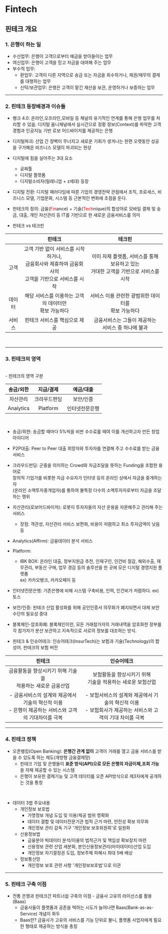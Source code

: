 # Fintech
## 핀테크 개요
### 1. 은행이 하는 일
* 수신업무: 은행이 고객으로부터 예금을 받아들이는 업무
* 여신업무: 은행이 고객을 믿고 자금을 대여해 주는 업무
*  부수적 업무:
    - 환업무: 고객이 다른 지역으로 송금 또는 자금을 회수하거나, 채권/채무의 결제를 대행하는 업무
    - 신탁/보관업무: 은행은 고객이 맡긴 재산을 보관, 운영하거나 보증하는 업무
---
### 2. 핀테크 등장배경과 이슈들
* 뱅크 4.0: 온라인,오프라인,모바일 등 채널의 유기적인 연계를 통해 은행 업무를 처리할 수 있음. 디지털 옴니채널에서 실시간으로 정황 정보(Context)를 파악한 고객 경험과 인공지능 기반 로보 어드바이저를 제공하는 은행

* 디지털파괴: 산업 간 장벽이 무너지고 새로운 기회가 생겨나는 한편 오랫동안 성공을 구가해온 비즈니스 모델이 파괴되는 현상

* 디지털에 힘을 실어주는 3대 요소
    - 공짜툴
    - 디지털 플랫폼
    - 디지털소비자(밀레니엄 + z세대) 등장

* 디지털 전환: 디지털 패러다임에 따른 기업의 경영전략 관점에서 조직, 프로세스, 비즈니스 모델, 기업문화, 시스템 등 근본적인 변화에 초점을 둔다.

* 핀테크의 정의: 금융(<span style="color:red">Fin</span>ance) + 기술(<span style="color:red">Tech</span>nique)의 합성어로 모바일 결제 및 송금, 대출, 개인 자산관리 등 IT를 기반으로 한 새로운 금융서비스를 의미

* 핀테크 vs 테크핀

||핀테크|테크핀|
|:---:|:---:|:---:|
| 고객| 고객 기반 없이 서비스를 시작하거나,<br>금융회사와 제휴하여 금융회사의 <br>고객을 기반으로 서비스를 시작  |이미 자체 플랫폼, 서비스를 통해 보유하고 있는 <br>거대한 고객을 기반으로 서비스를 시작|
| 데이터 | 해당 서비스를 이용하는 고객의 데이터만 <br>확보 가능하다  | 서비스 이용 관련한 광범위한 데이터를 <br>확보 가능하다|
| 서비스 | 핀테크 서비스를 핵심으로 제공|금융서비스는 그들이 제공하는 <br>서비스 중 하나에 불과|
<br>

---

### 3. 핀테크의 영역
<br>
- 핀테크의 영역 구분

|송금/외한|지급/결제|예금/대출|
|:---:|:---:|:---:|
|자산관리|크라우드펀딩|보안/인증|
|Analytics|Platform|인터넷전문은행|
<br>

* 송금/외한: 송금할 때마다 5%씩을 비싼 수수료를 떼여 이를 개선하고자 만든 창업아이디어 

* P2P대출: Peer to Peer 대출 희망자와 투자자를 연결해 주고 수수료를 받는 금융 서비스

* 크라우드펀딩: 군중을 의미하는 Crowd와 자금조달을 뜻하는 Funding을 조합한 용어로<br> 창의적 기업가를 비롯한 자금 수요자가 인터넷 등의 온라인 상에서 자금을 중개하는 자<br>(온라인 소액투자중개업자)를 통하여 불특정 다수의 소액투자자로부터 자금을 조달하는 행위 

* 자산관리(로보어드바이저): 로봇이 투자자들의 자산 운용을 자문해주고 관리해 주는 서비스
    - 장점: 객관성, 자산관리 서비스 보편화, 비용이 저렴하고 최소 투자금액이 낮음 등

* Analytics(Affirm): 금융데이터 분석 서비스

* Platform:
    - IBK BOX: 온라인 대출, 정부지원금 추천, 인재구인, 인건비 절감, 해외수출, 재무관리,
    부동산 구매, 업무 경감 등의 솔루션을 한 곳에 모은 디지털 경영지원 플랫폼<br>
    ex) 카카오뱅크, 카카오페이 등

* 인터넷전문은행: 기존은행에 비해 시스템 구축비용, 인력, 인건비가 저렴하다. ex) 토스

* 보안/인증: 핀테크 산업 활성화를 위해 공인인증서 의무화가 폐지되면서 대체 보안수단의 필요성 증대

* 블록체인-암호화폐: 블록체인이란, 모든 거래참가자의 거래내역을 암호화한 장부를 각 참가자가 분산 보관하고 지속적으로 서로의 정보를 대조하는 방식.

* 핀테크 & 인슈어테크: 인슈어테크(InsurTech)는 보험과 기술(Technology)의 합성어. 핀테크의 보험 버전

|핀테크|인슈어테크|
|:---:|:---:|
|금융활동을 향상시키기 위해 기술을<br> 적용하는 새로운 금융산업|보험활동을 향상시키기 위해<br> 기술을 적용하는 새로운 보험산업|
|- 금융서비스의 설계와 제공에서 기술의 혁신적 이용<br> - 은행이 제공하는 서비스와 고객의 기대차이를 극복|- 보험서비스의 설계와 제공에서 기술의 혁신적 이용<br> - 보험회사가 제공하는 서비스와 고객의 기대 차이를 극복

---
### 4. 핀테크 정책
* 오픈뱅킹(Open Banking): **은행간 관계 없이** 고객이 거래를 열고 금융 서비스를 받을 수 있도록 하는 제도(개방형 금융결제망)
    - 핀테크 기업 및 은행들이 **표준 방식(API)으로 모든 은행의 자금이체,조회 가능**을 자체 제공할 수 있는 시스템
    - 은행이 보유한 결제기능 및 고객 데이터를 오픈 API방식으로 제3자에게 공개하는 것을 통칭

<br>

* 데이터 3법 주요내용
    - 개인정보 보호법
        - 가명정보 개념 도입 및 이용/제공 범위 명확화
        - 데이터 결합 및 데이터전문기관 법적 근거 마련, 안전성 확보 의무화
        - 개인정보 관리 감독 기구 '개인정보 보호위원회'로 일원화
    - 신용정보법
        - 금융분야 빅데이터 분석/이용의 법적근거 및 책임성 확보장치 마련
        - 신용정보 관련 산업 세분화, 본인신용정보관리(마이데이터)산업 도입
        - 개인정보 자기결정권 도입, 정보주체 피해시 최대 5배 배상
    - 정보통신망
        - 개인정보 보호 관련 사항 '개인정보보호법'으로 이관

---

 ### 5. 핀테크 구축 이점
* 전통 은행과 핀테크간 파트너쉽 구축의 이점 - 금융사 고유의 라이선스를 활용(Baas)
    - 금융사들이 플랫폼과 공존을 택하는 시도가 늘어나면 Baas(Bank-as-as-Service) 개념이 화두
    - Baas란? 금융사가 고유의 서비스를 기능 단위로 불니, 플랫폼 사업자에게 필요한 형태로 제공하는 방식을 총칭
